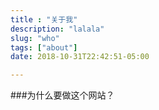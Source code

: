 ```yaml
---
title : "关于我"
description: "lalala"
slug: "who"
tags: ["about"]
date: 2018-10-31T22:42:51-05:00

---
```


###为什么要做这个网站？